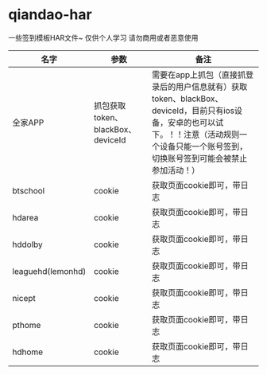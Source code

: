 # qiandao-har

一些签到模板HAR文件~  仅供个人学习 请勿商用或者恶意使用


| 名字   | 参数        | 备注                                                  |
| -------- | ------------- | ------------------------------------------------------- |
| 全家APP | 抓包获取token、blackBox、deviceId | 需要在app上抓包（直接抓登录后的用户信息就有）获取token、blackBox、deviceId，目前只有ios设备，安卓的也可以试下。！！注意（活动规则一个设备只能一个账号签到，切换账号签到可能会被禁止参加活动！） |
| btschool | cookie        | 获取页面cookie即可，带日志                                |
| hdarea   | cookie        | 获取页面cookie即可，带日志                                 |
| hddolby  | cookie        | 获取页面cookie即可，带日志                                 |
| leaguehd(lemonhd)  | cookie        | 获取页面cookie即可，带日志                                 |
| nicept   | cookie        | 获取页面cookie即可，带日志                                 |
| pthome   | cookie        | 获取页面cookie即可，带日志                                 |
| hdhome   | cookie        | 获取页面cookie即可，带日志                                 |
